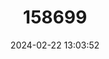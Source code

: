 ---
title: "158699"
category: "Platycnemis kervillei"
draft: false
date: 2024-02-22 13:03:52
languages:
  English: ["Powdered Featherleg", "Kerville's Featherleg"]
---